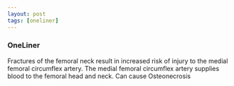 ```yaml
---
layout: post
tags: [oneliner]
---
```



### OneLiner

Fractures of the femoral neck result in increased risk of injury to the medial femoral circumflex artery. The medial femoral circumflex artery supplies blood to the femoral head and neck. Can cause Osteonecrosis
